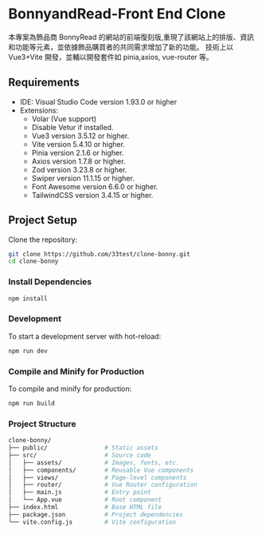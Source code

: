 # BonnyandRead-Front End Clone

本專案為飾品商 BonnyRead 的網站的前端復刻版,重現了該網站上的排版、資訊和功能等元素，並依據飾品購買者的共同需求增加了新的功能。
技術上以Vue3+Vite 開發，並輔以開發套件如 pinia,axios, vue-router 等。

## Requirements

- IDE: Visual Studio Code version 1.93.0 or higher
- Extensions:
  - Volar (Vue support)
  - Disable Vetur if installed.
  - Vue3 version 3.5.12 or higher.
  - Vite version 5.4.10 or higher.
  - Pinia version 2.1.6 or higher.
  - Axios version 1.7.8 or higher.
  - Zod version 3.23.8 or higher.
  - Swiper version 11.1.15 or higher.
  - Font Awesome version 6.6.0 or higher.
  - TailwindCSS version 3.4.15 or higher.

## Project Setup

Clone the repository:

```sh
git clone https://github.com/33test/clone-bonny.git
cd clone-bonny
```

### Install Dependencies

```sh
npm install
```

### Development

To start a development server with hot-reload:

```sh
npm run dev
```

### Compile and Minify for Production

To compile and minify for production:

```sh
npm run build
```

### Project Structure

```sh
clone-bonny/
├── public/                # Static assets
├── src/                   # Source code
│   ├── assets/            # Images, fonts, etc.
│   ├── components/        # Reusable Vue components
│   ├── views/             # Page-level components
│   ├── router/            # Vue Router configuration
│   ├── main.js            # Entry point
│   └── App.vue            # Root component
├── index.html             # Base HTML file
├── package.json           # Project dependencies
└── vite.config.js         # Vite configuration
```
